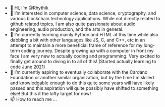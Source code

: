 - 👋 Hi, I’m @Rhythik
- 👀 I’m interested in computer science, data science, cryptography, and various blockchain technology applications. While not directly related to github related topics, I am also quite passionate about audio engineering, audio production, and the arts in general.
- 🌱 I’m currently learning mainly Python and HTML at this time while also dabbling a bit with other languages like JS, C, and C++, etc in an attempt to maintain a more beneficial frame of reference for my long-term coding journey. Despite growing up with a computer in front my face I am very new to actually coding and programming. Very excited to finally get around to diving in to all of this!  (Started actually learning to code June 2021)
- 💞️ I’m currently aspiring to eventually collaborate with the Cardano Foundation or another similar organization, but by the time I'm skilled and knowledgable enough to do this quite some years will have likely passed and this aspiration will quite possibly have shifted to something else! But this it the lofty target for now!
- 📫 How to reach me ...

<!---
Rhythik/Rhythik is a ✨ special ✨ repository because its `README.md` (this file) appears on your GitHub profile.
You can click the Preview link to take a look at your changes.
--->
